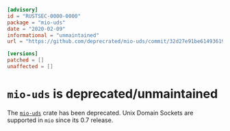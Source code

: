 ```toml
[advisory]
id = "RUSTSEC-0000-0000"
package = "mio-uds"
date = "2020-02-09"
informational = "unmaintained"
url = "https://github.com/deprecrated/mio-uds/commit/32d27e91be614936194d8555bdda8d8a776a9b8e"

[versions]
patched = []
unaffected = []
```

# `mio-uds` is deprecated/unmaintained

The [`mio-uds`](https://crates.io/crates/mio-uds) crate has been deprecated. Unix Domain Sockets are supported in `mio` since its 0.7 release.
